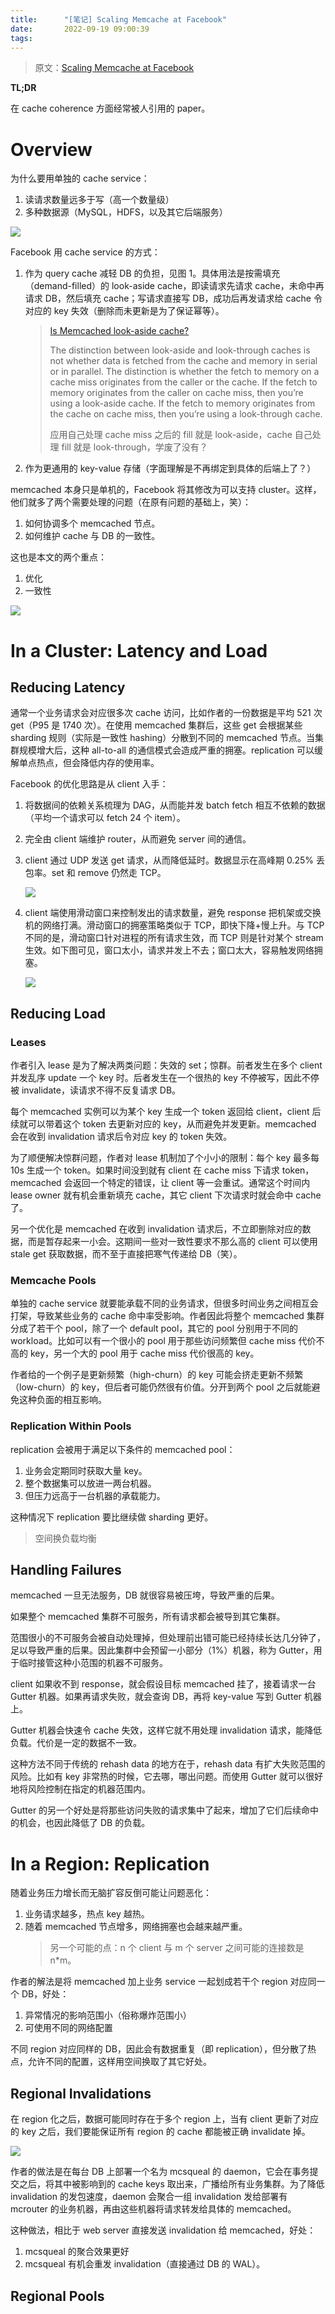 ```yaml
---
title:      "[笔记] Scaling Memcache at Facebook"
date:       2022-09-19 09:00:39
tags:
---
```


> 原文：[Scaling Memcache at Facebook](https://www.usenix.org/system/files/conference/nsdi13/nsdi13-final170_update.pdf)

**TL;DR**

在 cache coherence 方面经常被人引用的 paper。

<!--more-->

# Overview

为什么要用单独的 cache service：
1. 读请求数量远多于写（高一个数量级）
1. 多种数据源（MySQL，HDFS，以及其它后端服务）

![](/images/2022-09/memcached-01.png)

Facebook 用 cache service 的方式：
1. 作为 query cache 减轻 DB 的负担，见图 1。具体用法是按需填充（demand-filled）的 look-aside cache，即读请求先请求 cache，未命中再请求 DB，然后填充 cache；写请求直接写 DB，成功后再发请求给 cache 令对应的 key 失效（删除而未更新是为了保证幂等）。
    > [Is Memcached look-aside cache?](https://www.quora.com/Is-Memcached-look-aside-cache)
    >
    > The distinction between look-aside and look-through caches is not whether data is fetched from the cache and memory in serial or in parallel. The distinction is whether the fetch to memory on a cache miss originates from the caller or the cache. If the fetch to memory originates from the caller on cache miss, then you’re using a look-aside cache. If the fetch to memory originates from the cache on cache miss, then you’re using a look-through cache.
    >
    > 应用自己处理 cache miss 之后的 fill 就是 look-aside，cache 自己处理 fill 就是 look-through，学废了没有？
1. 作为更通用的 key-value 存储（字面理解是不再绑定到具体的后端上了？）

memcached 本身只是单机的，Facebook 将其修改为可以支持 cluster。这样，他们就多了两个需要处理的问题（在原有问题的基础上，笑）：
1. 如何协调多个 memcached 节点。
1. 如何维护 cache 与 DB 的一致性。

这也是本文的两个重点：
1. 优化
1. 一致性

![](/images/2022-09/memcached-02.png)

# In a Cluster: Latency and Load

## Reducing Latency

通常一个业务请求会对应很多次 cache 访问，比如作者的一份数据是平均 521 次 get（P95 是 1740 次）。在使用 memcached 集群后，这些 get 会根据某些 sharding 规则（实际是一致性 hashing）分散到不同的 memcached 节点。当集群规模增大后，这种 all-to-all 的通信模式会造成严重的拥塞。replication 可以缓解单点热点，但会降低内存的使用率。

Facebook 的优化思路是从 client 入手：
1. 将数据间的依赖关系梳理为 DAG，从而能并发 batch fetch 相互不依赖的数据（平均一个请求可以 fetch 24 个 item）。
1. 完全由 client 端维护 router，从而避免 server 间的通信。
1. client 通过 UDP 发送 get 请求，从而降低延时。数据显示在高峰期 0.25% 丢包率。set 和 remove 仍然走 TCP。

    ![](/images/2022-09/memcached-03.png)
1. client 端使用滑动窗口来控制发出的请求数量，避免 response 把机架或交换机的网络打满。滑动窗口的拥塞策略类似于 TCP，即快下降+慢上升。与 TCP 不同的是，滑动窗口针对进程的所有请求生效，而 TCP 则是针对某个 stream 生效。如下图可见，窗口太小，请求并发上不去；窗口太大，容易触发网络拥塞。

    ![](/images/2022-09/memcached-04.png)

## Reducing Load

### Leases

作者引入 lease 是为了解决两类问题：失效的 set；惊群。前者发生在多个 client 并发乱序 update 一个 key 时。后者发生在一个很热的 key 不停被写，因此不停被 invalidate，读请求不得不反复请求 DB。

每个 memcached 实例可以为某个 key 生成一个 token 返回给 client，client 后续就可以带着这个 token 去更新对应的 key，从而避免并发更新。memcached 会在收到 invalidation 请求后令对应 key 的 token 失效。

为了顺便解决惊群问题，作者对 lease 机制加了个小小的限制：每个 key 最多每 10s 生成一个 token。如果时间没到就有 client 在 cache miss 下请求 token，memcached 会返回一个特定的错误，让 client 等一会重试。通常这个时间内 lease owner 就有机会重新填充 cache，其它 client 下次请求时就会命中 cache 了。

另一个优化是 memcached 在收到 invalidation 请求后，不立即删除对应的数据，而是暂存起来一小会。这期间一些对一致性要求不那么高的 client 可以使用 stale get 获取数据，而不至于直接把寒气传递给 DB（笑）。

### Memcache Pools

单独的 cache service 就要能承载不同的业务请求，但很多时间业务之间相互会打架，导致某些业务的 cache 命中率受影响。作者因此将整个 memcached 集群分成了若干个 pool，除了一个 default pool，其它的 pool 分别用于不同的 workload。比如可以有一个很小的 pool 用于那些访问频繁但 cache miss 代价不高的 key，另一个大的 pool 用于 cache miss 代价很高的 key。

作者给的一个例子是更新频繁（high-churn）的 key 可能会挤走更新不频繁（low-churn）的 key，但后者可能仍然很有价值。分开到两个 pool 之后就能避免这种负面的相互影响。

### Replication Within Pools

replication 会被用于满足以下条件的 memcached pool：
1. 业务会定期同时获取大量 key。
1. 整个数据集可以放进一两台机器。
1. 但压力远高于一台机器的承载能力。

这种情况下 replication 要比继续做 sharding 更好。

> 空间换负载均衡

## Handling Failures

memcached 一旦无法服务，DB 就很容易被压垮，导致严重的后果。

如果整个 memcached 集群不可服务，所有请求都会被导到其它集群。

范围很小的不可服务会被自动处理掉，但处理前出错可能已经持续长达几分钟了，足以导致严重的后果。因此集群中会预留一小部分（1%）机器，称为 Gutter，用于临时接管这种小范围的机器不可服务。

client 如果收不到 response，就会假设目标 memcached 挂了，接着请求一台 Gutter 机器。如果再请求失败，就会查询 DB，再将 key-value 写到 Gutter 机器上。

Gutter 机器会快速令 cache 失效，这样它就不用处理 invalidation 请求，能降低负载。代价是一定的数据不一致。

这种方法不同于传统的 rehash data 的地方在于，rehash data 有扩大失败范围的风险。比如有 key 非常热的时候，它去哪，哪出问题。而使用 Gutter 就可以很好地将风险控制在指定的机器范围内。

Gutter 的另一个好处是将那些访问失败的请求集中了起来，增加了它们后续命中的机会，也因此降低了 DB 的负载。

# In a Region: Replication

随着业务压力增长而无脑扩容反倒可能让问题恶化：
1. 业务请求越多，热点 key 越热。
1. 随着 memcached 节点增多，网络拥塞也会越来越严重。
    > 另一个可能的点：n 个 client 与 m 个 server 之间可能的连接数是 n*m。

作者的解法是将 memcached 加上业务 service 一起划成若干个 region 对应同一个 DB，好处：
1. 异常情况的影响范围小（俗称爆炸范围小）
1. 可使用不同的网络配置

不同 region 对应同样的 DB，因此会有数据重复（即 replication），但分散了热点，允许不同的配置，这样用空间换取了其它好处。

## Regional Invalidations

在 region 化之后，数据可能同时存在于多个 region 上，当有 client 更新了对应的 key 之后，我们要能保证所有 region 的 cache 都能被正确 invalidate 掉。

![](/images/2022-09/memcached-05.png)

作者的做法是在每台 DB 上部署一个名为 mcsqueal 的 daemon，它会在事务提交之后，将其中被影响到的 cache keys 取出来，广播给所有业务集群。为了降低 invalidation 的发包速度，daemon 会聚合一组 invalidation 发给部署有 mcrouter 的业务机器，再由这些机器将请求转发给具体的 memcached。

这种做法，相比于 web server 直接发送 invalidation 给 memcached，好处：
1. mcsqueal 的聚合效果更好
1. mcsqueal 有机会重发 invalidation（直接通过 DB 的 WAL）。

## Regional Pools

